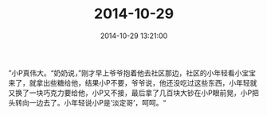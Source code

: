 ﻿---
title: "2014-10-29"
date: 2014-10-29 13:21:00
tags:
categories: 爸爸
---
”小P真伟大。“奶奶说，”刚才早上爷爷抱着他去社区那边，社区的小年轻看小宝宝来了，就拿出些糖给他，结果小P不要，爷爷说，他还没吃过这些东西，小年轻就又换了一块巧克力要给他，小P又不接，最后拿了几百块大钞在小P眼前晃，小P把头转向一边去了。小年轻说小P是‘淡定哥’，呵呵。“ 
